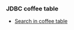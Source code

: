 ### JDBC coffee table

- [Search in coffee table](https://github.com/Nishmitha-shetty17/Java_Programs_with_output/blob/main/9_JDBC_Program/9b/coffeesearch.jpeg)

